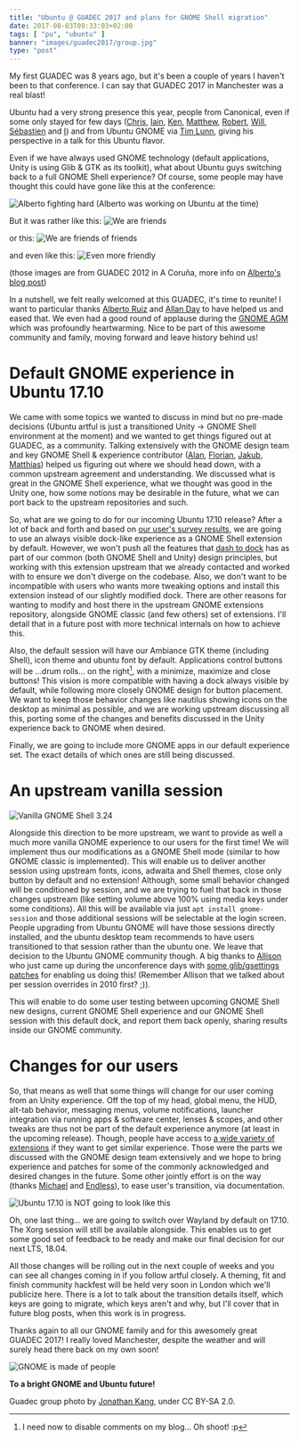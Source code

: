 ```yaml
---
title: "Ubuntu @ GUADEC 2017 and plans for GNOME Shell migration"
date: 2017-08-03T09:33:03+02:00
tags: [ "pu", "ubuntu" ]
banner: "images/guadec2017/group.jpg"
type: "post"
---
```


My first GUADEC was 8 years ago, but it's been a couple of years I haven't been to that conference. I can say that GUADEC 2017 in Manchester was a real blast!

Ubuntu had a very strong presence this year, people from Canonical, even if some only stayed for few days ([Chris](https://twitter.com/chrisccoulson), [Iain](https://medium.com/@iain.lane), [Ken](http://ken.vandine.org), [Matthew](https://twitter.com/mpt), [Robert](http://bobthegnome.blogspot.com/), [Will](https://www.whizzy.org/), [Sébastien](https://blogs.gnome.org/seb128/) and [I](https://didrocks.fr)) and from Ubuntu GNOME via [Tim Lunn](https://wiki.ubuntu.com/TimLunn), giving his perspective in a talk for this Ubuntu flavor.

Even if we have always used GNOME technology (default applications, Unity is using Glib & GTK as its toolkit), what about Ubuntu guys switching back to a full GNOME Shell experience? Of course, some people may have thought this could have gone like this at the conference:

![Alberto fighting hard](/images/guadec2017/alberto_fight.jpg)
(Alberto was working on Ubuntu at the time)

But it was rather like this:
![We are friends](/images/guadec2017/friends1.jpg)

or this:
![We are friends of friends](/images/guadec2017/friends2.jpg)

and even like this:
![Even more friendly](/images/guadec2017/friends3.jpg)

(those images are from GUADEC 2012 in A Coruña, more info on [Alberto's blog post](https://siliconislandblog.wordpress.com/2))

In a nutshell, we felt really welcomed at this GUADEC, it's time to reunite! I want to particular thanks [Alberto Ruiz](https://siliconislandblog.wordpress.com) and [Allan Day](https://blogs.gnome.org/aday/) to have helped us and eased that. We even had a good round of applause during the [GNOME AGM](https://2017.guadec.org/talks-and-events/#abstract-100-gnome_foundation_agm_part_1) which was profoundly heartwarming. Nice to be part of this awesome community and family, moving forward and leave history behind us!

# Default GNOME experience in Ubuntu 17.10

We came with some topics we wanted to discuss in mind but no pre-made decisions (Ubuntu artful is just a transitioned Unity -> GNOME Shell environment at the moment) and we wanted to get things figured out at GUADEC, as a community. Talking extensively with the GNOME design team and key GNOME Shell & experience contributor ([Alan](https://blogs.gnome.org/aday/), [Florian](https://blogs.gnome.org/fmuellner/), [Jakub](http://jimmac.musichall.cz/), [Matthias](https://blogs.gnome.org/mclasen/)) helped us figuring out where we should head down, with a common upstream agreement and understanding. We discussed what is great in the GNOME Shell experience, what we thought was good in the Unity one, how some notions may be desirable in the future, what we can port back to the upstream repositories and such.

So, what are we going to do for our incoming Ubuntu 17.10 release? After a lot of back and forth and based on [our user's survey results](https://insights.ubuntu.com/2017/06/12/ubuntu-desktop-gnome-extensions-poll-results/), we are going to use an always visible dock-like experience as a GNOME Shell extension by default. However, we won't push all the features that [dash to dock](https://extensions.gnome.org/extension/307/dash-to-dock/) has as part of our common (both GNOME Shell and Unity) design principles, but working with this extension upstream that we already contacted and worked with to ensure we don't diverge on the codebase. Also, we don't want to be incompatible with users who wants more tweaking options and install this extension instead of our slightly modified dock. There are other reasons for wanting to modify and host there in the upstream GNOME extensions repository, alongside GNOME classic (and few others) set of extensions. I'll detail that in a future post with more technical internals on how to achieve this.

Also, the default session will have our Ambiance GTK theme (including Shell), icon theme and ubuntu font by default. Applications control buttons will be …drum rolls… on the right[^1], with a minimize, maximize and close buttons! This vision is more compatible with having a dock always visible by default, while following more closely GNOME design for button placement. We want to keep those behavior changes like nautilus showing icons on the desktop as minimal as possible, and we are working upstream discussing all this, porting some of the changes and benefits discussed in the Unity experience back to GNOME when desired.

Finally, we are going to include more GNOME apps in our default experience set. The exact details of which ones are still being discussed.

# An upstream vanilla session

![Vanilla GNOME Shell 3.24](/images/gnome_3.24.jpg)

Alongside this direction to be more upstream, we want to provide as well a much more vanilla GNOME experience to our users for the first time! We will implement thus our modifications as a GNOME Shell mode (similar to how GNOME classic is implemented). This will enable us to deliver another session using upstream fonts, icons, adwaita and Shell themes, close only button by default and no extension! Although, some small behavior changed will be conditioned by session, and we are trying to fuel that back in those changes upstream (like setting volume above 100% using media keys under some conditions). All this will be available via just `apt install gnome-session` and those additional sessions will be selectable at the login screen. People upgrading from Ubuntu GNOME will have those sessions directly installed, and the ubuntu desktop team recommends to have users transitioned to that session rather than the ubuntu one. We leave that decision to the Ubuntu GNOME community though. A big thanks to [Allison](https://blogs.gnome.org/desrt/) who just came up during the unconference days with [some glib/gsettings patches](https://bugzilla.gnome.org/show_bug.cgi?id=746592) for enabling us doing this! (Remember Allison that we talked about per session overrides in 2010 first? ;)).

This will enable to do some user testing between upcoming GNOME Shell new designs, current GNOME Shell experience and our GNOME Shell session with this default dock, and report them back openly, sharing results inside our GNOME community.

# Changes for our users

So, that means as well that some things will change for our user coming from an Unity experience. Off the top of my head, global menu, the HUD, alt-tab behavior, messaging menus, volume notifications, launcher integration via running apps & software center, lenses & scopes, and other tweaks are thus not be part of the default experience anymore (at least in the upcoming release). Though, people have access to [a wide variety of extensions](https://extensions.gnome.org/) if they want to get similar experience. Those were the parts we discussed with the GNOME design team extensively and we hope to bring experience and patches for some of the commonly acknowledged and desired changes in the future. Some other jointly effort is on the way (thanks [Michael](http://mhall119.com/) and [Endless](https://endlessos.com/)), to ease user's transition, via documentation.

![Ubuntu 17.10 is NOT going to look like this](/images/not_ubuntu_2017.jpg)

Oh, one last thing… we are going to switch over Wayland by default on 17.10. The Xorg session will still be available alongside. This enables us to get some good set of feedback to be ready and make our final decision for our next LTS, 18.04.
 
All those changes will be rolling out in the next couple of weeks and you can see all changes coming in if you follow artful closely. A theming, fit and finish community hackfest will be held very soon in London which we'll publicize here. There is a lot to talk about the transition details itself, which keys are going to migrate, which keys aren't and why, but I'll cover that in future blog posts, when this work is in progress.

Thanks again to all our GNOME family and for this awesomely great GUADEC 2017! I really loved Manchester, despite the weather and will surely head there back on my own soon!

![GNOME is made of people](/images/gnome_people_logo.jpg)

**To a bright GNOME and Ubuntu future!**

[^1]: I need now to disable comments on my blog… Oh shoot! :p

Guadec group photo by [Jonathan Kang](http://jkangsc.blogspot.fr/), under CC BY-SA 2.0.